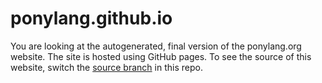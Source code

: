 # ponylang.github.io

You are looking at the autogenerated, final version of the ponylang.org website. The site is hosted using GitHub pages. To see the source of this website, switch the [source branch](https://github.com/ponylang/ponylang.github.io/tree/source) in this repo.
